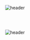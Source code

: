 ![header](https://capsule-render.vercel.app/api?type=soft&color=auto&height=100&text=h00ns%20👋&fontSize=30&animation=twinkling)

<br><br>

![header](https://capsule-render.vercel.app/api?type=wave&color=auto&height=150&section=footer&animation=twinkling)
